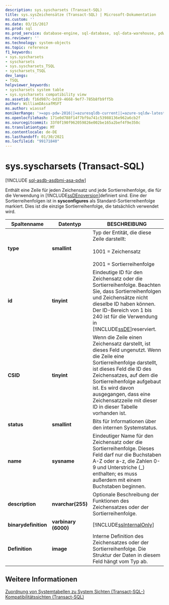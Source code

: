 ```yaml
---
description: sys.syscharsets (Transact-SQL)
title: sys.sysZeichensätze (Transact-SQL) | Microsoft-Dokumentation
ms.custom: ''
ms.date: 03/15/2017
ms.prod: sql
ms.prod_service: database-engine, sql-database, sql-data-warehouse, pdw
ms.reviewer: ''
ms.technology: system-objects
ms.topic: reference
f1_keywords:
- sys.syscharsets
- syscharsets
- sys.syscharsets_TSQL
- syscharsets_TSQL
dev_langs:
- TSQL
helpviewer_keywords:
- syscharsets system table
- sys.syscharsets compatibility view
ms.assetid: f16d987c-bd19-4668-9ef7-785b8fb9ff5b
author: WilliamDAssafMSFT
ms.author: wiassaf
monikerRange: '>=aps-pdw-2016||=azuresqldb-current||=azure-sqldw-latest||>=sql-server-2016||>=sql-server-linux-2017||=azuresqldb-mi-current'
ms.openlocfilehash: 171e0d788f14f7bf9a741c53988136e962a6cb2f
ms.sourcegitcommit: 33f0f190f962059826e002be165a2bef4f9e350c
ms.translationtype: MT
ms.contentlocale: de-DE
ms.lasthandoff: 01/30/2021
ms.locfileid: "99171840"
---
```

# <a name="syssyscharsets-transact-sql"></a>sys.syscharsets (Transact-SQL)
[!INCLUDE [sql-asdb-asdbmi-asa-pdw](../../includes/applies-to-version/sql-asdb-asdbmi-asa-pdw.md)]

  Enthält eine Zeile für jeden Zeichensatz und jede Sortierreihenfolge, die für die Verwendung in [!INCLUDE[ssDEnoversion](../../includes/ssdenoversion-md.md)]definiert sind. Eine der Sortierreihenfolgen ist in **sysconfigures** als Standard-Sortierreihenfolge markiert. Dies ist die einzige Sortierreihenfolge, die tatsächlich verwendet wird.  
  
|Spaltenname|Datentyp|BESCHREIBUNG|  
|-----------------|---------------|-----------------|  
|**type**|**smallint**|Typ der Entität, die diese Zeile darstellt:<br /><br /> 1001 = Zeichensatz<br /><br /> 2001 = Sortierreihenfolge|  
|**id**|**tinyint**|Eindeutige ID für den Zeichensatz oder die Sortierreihenfolge. Beachten Sie, dass Sortierreihenfolgen und Zeichensätze nicht dieselbe ID haben können. Der ID-Bereich von 1 bis 240 ist für die Verwendung in [!INCLUDE[ssDE](../../includes/ssde-md.md)]reserviert.|  
|**CSID**|**tinyint**|Wenn die Zeile einen Zeichensatz darstellt, ist dieses Feld ungenutzt. Wenn die Zeile eine Sortierreihenfolge darstellt, ist dieses Feld die ID des Zeichensatzes, auf dem die Sortierreihenfolge aufgebaut ist. Es wird davon ausgegangen, dass eine Zeichensatzzeile mit dieser ID in dieser Tabelle vorhanden ist.|  
|**status**|**smallint**|Bits für Informationen über den internen Systemstatus.|  
|**name**|**sysname**|Eindeutiger Name für den Zeichensatz oder die Sortierreihenfolge. Dieses Feld darf nur die Buchstaben A-Z oder a-z, die Zahlen 0-9 und Unterstriche (_) enthalten; es muss außerdem mit einem Buchstaben beginnen.|  
|**description**|**nvarchar(255)**|Optionale Beschreibung der Funktionen des Zeichensatzes oder der Sortierreihenfolge.|  
|**binarydefinition**|**varbinary (6000)**|[!INCLUDE[ssInternalOnly](../../includes/ssinternalonly-md.md)]|  
|**Definition**|**image**|Interne Definition des Zeichensatzes oder der Sortierreihenfolge. Die Struktur der Daten in diesem Feld hängt vom Typ ab.|  
  
## <a name="see-also"></a>Weitere Informationen  
 [Zuordnung von Systemtabellen zu System Sichten &#40;Transact-SQL-&#41;](../../relational-databases/system-tables/mapping-system-tables-to-system-views-transact-sql.md)   
 [Kompatibilitätssichten &#40;Transact-SQL&#41;](~/relational-databases/system-compatibility-views/system-compatibility-views-transact-sql.md)  
  
  
